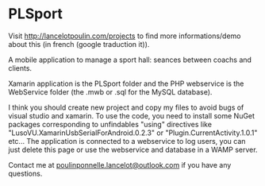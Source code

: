 # PLSport

Visit http://lancelotpoulin.com/projects to find more informations/demo about this (in french (google traduction it)).

A mobile application to manage a sport hall: seances between coachs and clients.

Xamarin application is the PLSport folder and the PHP webservice is the WebService folder (the .mwb or .sql for the MySQL database).

I think you should create new project and copy my files to avoid bugs of visual studio and xamarin. To use the code, you need to install some NuGet packages corresponding to unfindables "using" directives like "LusoVU.XamarinUsbSerialForAndroid.0.2.3" or "Plugin.CurrentActivity.1.0.1" etc... The application is connected to a webservice to log users, you can just delete this page or use the webservice and database in a WAMP server.

Contact me at poulinponnelle.lancelot@outlook.com if you have any questions.
